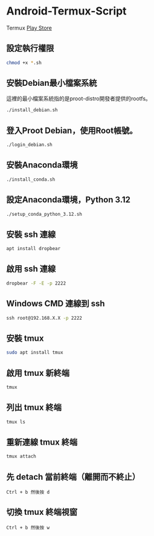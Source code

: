 # Android-Termux-Script

Termux [Play Store](https://play.google.com/store/apps/details?id=com.termux)

## 設定執行權限
```sh
chmod +x *.sh
```

## 安裝Debian最小檔案系統
這裡的最小檔案系統指的是proot-distro開發者提供的rootfs。
```sh
./install_debian.sh
```

## 登入Proot Debian，使用Root帳號。
```sh
./login_debian.sh
```

## 安裝Anaconda環境
```sh
./install_conda.sh
```

## 設定Anaconda環境，Python 3.12
```sh
./setup_conda_python_3.12.sh
```

## 安裝 ssh 連線
```sh
apt install dropbear
```

## 啟用 ssh 連線
```sh
dropbear -F -E -p 2222
```

## Windows CMD 連線到 ssh
```cmd
ssh root@192.168.X.X -p 2222
```

## 安裝 tmux
```sh
sudo apt install tmux
```

## 啟用 tmux 新終端
```sh
tmux 
```

## 列出 tmux 終端
```sh
tmux ls
```

## 重新連線 tmux 終端
```sh
tmux attach
```

## 先 detach 當前終端（離開而不終止）
`
Ctrl + b 然後按 d
`

## 切換 tmux 終端視窗
`
Ctrl + b 然後按 w
`
